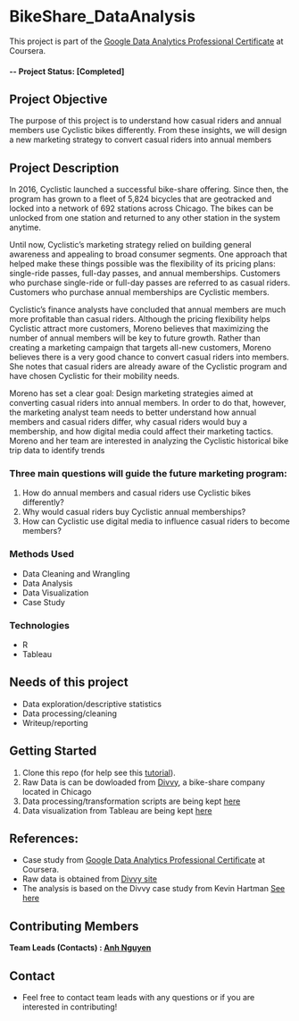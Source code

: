 # BikeShare_DataAnalysis
This project is part of the [Google Data Analytics Professional Certificate](https://www.coursera.org/learn/google-data-analytics-capstone?specialization=google-data-analytics) at Coursera. 

#### -- Project Status: [Completed]

## Project Objective
The purpose of this project is to understand how casual riders and annual members use Cyclistic bikes differently. From these insights, we will design a new marketing strategy to convert casual riders into annual members

## Project Description
In 2016, Cyclistic launched a successful bike-share offering. Since then, the program has grown to a fleet of 5,824 bicycles that
are geotracked and locked into a network of 692 stations across Chicago. The bikes can be unlocked from one station and
returned to any other station in the system anytime.

Until now, Cyclistic’s marketing strategy relied on building general awareness and appealing to broad consumer segments.
One approach that helped make these things possible was the flexibility of its pricing plans: single-ride passes, full-day passes,
and annual memberships. Customers who purchase single-ride or full-day passes are referred to as casual riders. Customers
who purchase annual memberships are Cyclistic members.

Cyclistic’s finance analysts have concluded that annual members are much more profitable than casual riders. Although the
pricing flexibility helps Cyclistic attract more customers, Moreno believes that maximizing the number of annual members will
be key to future growth. Rather than creating a marketing campaign that targets all-new customers, Moreno believes there is a
very good chance to convert casual riders into members. She notes that casual riders are already aware of the Cyclistic
program and have chosen Cyclistic for their mobility needs.

Moreno has set a clear goal: Design marketing strategies aimed at converting casual riders into annual members. In order to
do that, however, the marketing analyst team needs to better understand how annual members and casual riders differ, why
casual riders would buy a membership, and how digital media could affect their marketing tactics. Moreno and her team are
interested in analyzing the Cyclistic historical bike trip data to identify trends

### Three main questions will guide the future marketing program:
1. How do annual members and casual riders use Cyclistic bikes differently?
2. Why would casual riders buy Cyclistic annual memberships?
3. How can Cyclistic use digital media to influence casual riders to become members?

### Methods Used
* Data Cleaning and Wrangling
* Data Analysis
* Data Visualization
* Case Study

### Technologies
* R 
* Tableau

## Needs of this project
- Data exploration/descriptive statistics
- Data processing/cleaning
- Writeup/reporting

## Getting Started
1. Clone this repo (for help see this [tutorial](https://help.github.com/articles/cloning-a-repository/)).
2. Raw Data is can be dowloaded from [Divvy](https://ride.divvybikes.com/system-data), a bike-share company located in Chicago 
3. Data processing/transformation scripts are being kept [here](https://github.com/avtnguyen/BikeShare_DataAnalysis/blob/a74d16a693aa6295251c913d6494e8631f022b1b/BikeShareProject.Rmd)
4. Data visualization from Tableau are being kept [here](https://github.com/avtnguyen/BikeShare_DataAnalysis/blob/a74d16a693aa6295251c913d6494e8631f022b1b/DataViz_BikeShareProj.pdf)

## References:
* Case study from [Google Data Analytics Professional Certificate](https://www.coursera.org/learn/google-data-analytics-capstone?specialization=google-data-analytics) at Coursera. 
* Raw data is obtained from [Divvy site](https://ride.divvybikes.com/system-data)
* The analysis is based on the Divvy case study from Kevin Hartman [See here](https://docs.google.com/document/d/1TTj5KNKf4BWvEORGm10oNbpwTRk1hamsWJGj6qRWpuI/edit)

## Contributing Members

**Team Leads (Contacts) : [Anh Nguyen ](https://github.com/avtnguyen)**

## Contact
* Feel free to contact team leads with any questions or if you are interested in contributing!
